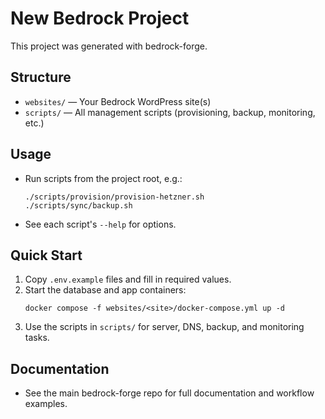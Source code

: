 # New Bedrock Project

This project was generated with bedrock-forge.

## Structure

- `websites/` — Your Bedrock WordPress site(s)
- `scripts/` — All management scripts (provisioning, backup, monitoring, etc.)

## Usage

- Run scripts from the project root, e.g.:
  ```
  ./scripts/provision/provision-hetzner.sh
  ./scripts/sync/backup.sh
  ```
- See each script's `--help` for options.

## Quick Start

1. Copy `.env.example` files and fill in required values.
2. Start the database and app containers:
   ```
   docker compose -f websites/<site>/docker-compose.yml up -d
   ```
3. Use the scripts in `scripts/` for server, DNS, backup, and monitoring tasks.

## Documentation

- See the main bedrock-forge repo for full documentation and workflow examples.
